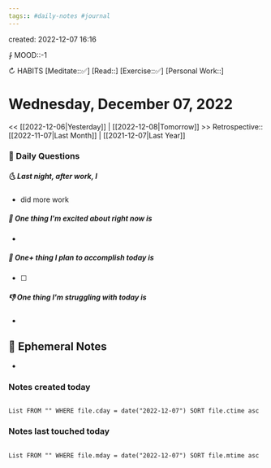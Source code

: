 ```yaml
---
tags:: #daily-notes #journal
---
```

created: 2022-12-07 16:16

⨑ MOOD::-1

↻ HABITS
[Meditate::✅]
[Read::]
[Exercise::✅]
[Personal Work::]

# Wednesday, December 07, 2022

\<\< [[2022-12-06|Yesterday]] | [[2022-12-08|Tomorrow]] >>
Retrospective:: [[2022-11-07|Last Month]] | [[2021-12-07|Last Year]]

### 📅 Daily Questions

##### 🌜 Last night, after work, I

- did more work

##### 🙌 One thing I'm excited about right now is

-

##### 🚀 One+ thing I plan to accomplish today is

- [ ]

##### 👎 One thing I'm struggling with today is

-

## 📝 Ephemeral Notes

-

### Notes created today

```dataview

List FROM "" WHERE file.cday = date("2022-12-07") SORT file.ctime asc

```

### Notes last touched today

```dataview

List FROM "" WHERE file.mday = date("2022-12-07") SORT file.mtime asc

```
